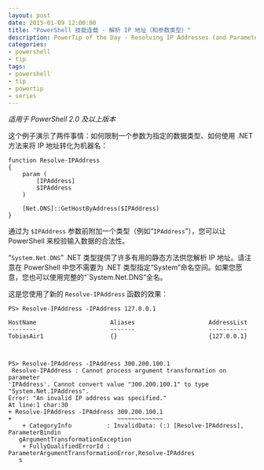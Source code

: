 ```yaml
---
layout: post
date: 2015-01-09 12:00:00
title: "PowerShell 技能连载 - 解析 IP 地址（和参数类型）"
description: PowerTip of the Day - Resolving IP Addresses (and Parameter Types, Too)
categories:
- powershell
- tip
tags:
- powershell
- tip
- powertip
- series
---
```

_适用于 PowerShell 2.0 及以上版本_

这个例子演示了两件事情：如何限制一个参数为指定的数据类型、如何使用 .NET 方法来将 IP 地址转化为机器名：

    function Resolve-IPAddress
    {
        param (
            [IPAddress]
            $IPAddress
        )

        [Net.DNS]::GetHostByAddress($IPAddress)
    }

通过为 `$IPAddress` 参数前附加一个类型（例如“`IPAddress`”），您可以让 PowerShell 来校验输入数据的合法性。

“`System.Net.DNS`” .NET 类型提供了许多有用的静态方法供您解析 IP 地址。请注意在 PowerShell 中您不需要为 .NET 类型指定“System”命名空间。如果您愿意，您也可以使用完整的“`System.Net.DNS”全名。

这是您使用了新的 `Resolve-IPAddress` 函数的效果：

    PS> Resolve-IPAddress -IPAddress 127.0.0.1

    HostName                     Aliases                     AddressList
    --------                     -------                     -----------
    TobiasAir1                   {}                          {127.0.0.1}



    PS> Resolve-IPAddress -IPAddress 300.200.100.1
     Resolve-IPAddress : Cannot process argument transformation on parameter
    'IPAddress'. Cannot convert value "300.200.100.1" to type "System.Net.IPAddress".
    Error: "An invalid IP address was specified."
    At line:1 char:30
    + Resolve-IPAddress -IPAddress 300.200.100.1
    +                              ~~~~~~~~~~~~~
        + CategoryInfo          : InvalidData: (:) [Resolve-IPAddress], ParameterBindin
       gArgumentTransformationException
        + FullyQualifiedErrorId : ParameterArgumentTransformationError,Resolve-IPAddres
       s

<!--本文国际来源：[Resolving IP Addresses (and Parameter Types, Too)](http://community.idera.com/powershell/powertips/b/tips/posts/resolving-ip-addresses-and-parameter-types-too)-->
